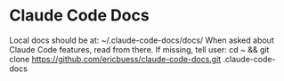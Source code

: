 # Claude Code Docs

Local docs should be at: ~/.claude-code-docs/docs/
When asked about Claude Code features, read from there.
If missing, tell user: cd ~ && git clone https://github.com/ericbuess/claude-code-docs.git .claude-code-docs